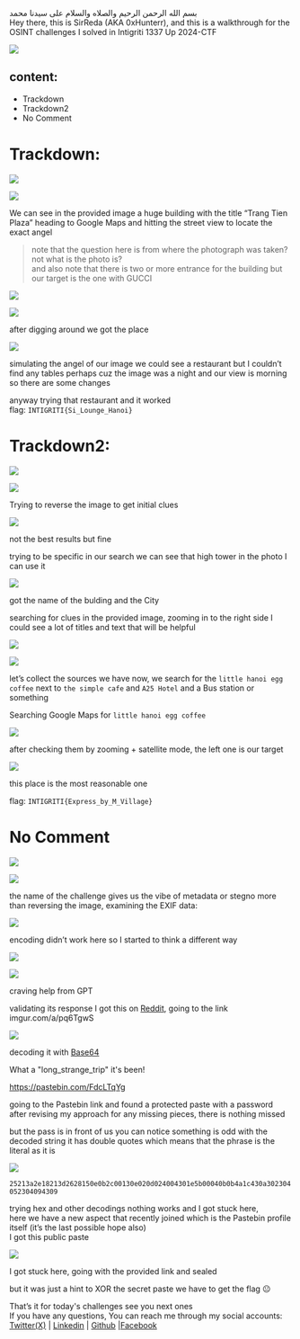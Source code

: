 بسم الله الرحمن الرحيم والصلاه والسلام على سيدنا محمد  
Hey there, this is SirReda (AKA 0xHunterr), and this is a walkthrough for the OSINT challenges I solved in Intigriti 1337 Up 2024-CTF

![](https://miro.medium.com/v2/resize:fit:875/1*BEvaxTJ4bUpuVe-SMgG_6g.png)
## content:  
- Trackdown  
- Trackdown2  
- No Comment
# Trackdown:

![](https://miro.medium.com/v2/resize:fit:783/1*kD-qoTa2nJ1P0_lRUWSOqA.png)

![](https://miro.medium.com/v2/resize:fit:875/1*sRmf3mVpv8YrkE2DRk9-iw.jpeg)

We can see in the provided image a huge building with the title “Trang Tien Plaza” heading to Google Maps and hitting the street view to locate the exact angel

> note that the question here is from where the photograph was taken? not what is the photo is?  
> and also note that there is two or more entrance for the building but our target is the one with GUCCI

![](https://miro.medium.com/v2/resize:fit:875/1*KltYC_sn0XHfTpjS6LkjoA.png)

![](https://miro.medium.com/v2/resize:fit:875/1*z08eRu6FbYl7OINfglRIhA.png)

after digging around we got the place

![](https://miro.medium.com/v2/resize:fit:875/1*OeaF9j-QBGdyMX6LN8rZoQ.png)

simulating the angel of our image we could see a restaurant but I couldn’t find any tables perhaps cuz the image was a night and our view is morning so there are some changes

anyway trying that restaurant and it worked  
flag: `INTIGRITI{Si_Lounge_Hanoi}`

# Trackdown2:

![](https://miro.medium.com/v2/resize:fit:794/1*INELSqqBhCabE7dKhVhfkw.png)

![](https://miro.medium.com/v2/resize:fit:875/1*crQotKSwlr0PtDwhJvpGtA.jpeg)

Trying to reverse the image to get initial clues

![](https://miro.medium.com/v2/resize:fit:875/1*xrcufEjWA1m2A_vZ_m845w.png)

not the best results but fine

trying to be specific in our search we can see that high tower in the photo I can use it

![](https://miro.medium.com/v2/resize:fit:875/1*TdIZcx0MxsQMo05e9rcx9w.png)

got the name of the bulding and the City

searching for clues in the provided image, zooming in to the right side I could see a lot of titles and text that will be helpful

![](https://miro.medium.com/v2/resize:fit:875/1*oUjfSfVRR_fiHJXb1ndZkg.png)

![](https://miro.medium.com/v2/resize:fit:875/1*krqUPEfgS149MDkDm16O7w.png)

let’s collect the sources we have now, we search for the `little hanoi egg coffee` next to `the simple cafe` and `A25 Hotel` and a Bus station or something

Searching Google Maps for `little hanoi egg coffee`

![](https://miro.medium.com/v2/resize:fit:875/1*2cWSi0jDgXKNEkm3PCtRIQ.png)

after checking them by zooming + satellite mode, the left one is our target

![](https://miro.medium.com/v2/resize:fit:875/1*kPtnSZT_LpfzD1GhSp98EQ.png)

this place is the most reasonable one

flag: `INTIGRITI{Express_by_M_Village}`

# No Comment

![](https://miro.medium.com/v2/resize:fit:615/1*h1g8cqNE3KfX7eHZlRIiqQ.png)

![](https://miro.medium.com/v2/resize:fit:875/1*8lgR0f08IYT0SIH0BOv0JA.jpeg)

the name of the challenge gives us the vibe of metadata or stegno more than reversing the image, examining the EXIF data:

![](https://miro.medium.com/v2/resize:fit:875/1*5l19969HO6FqBPzQf2nNpg.png)

encoding didn’t work here so I started to think a different way

![](https://miro.medium.com/v2/resize:fit:875/1*v5IO4ba0q4zlfSR9s0sFkw.png)

![](https://miro.medium.com/v2/resize:fit:875/1*Xmrelht1IrrGcU71rGla8w.png)

craving help from GPT

validating its response I got this on [Reddit](https://www.reddit.com/r/redditdev/comments/35bb7i/imgur_link_format/), going to the link imgur.com/a/pq6TgwS

![](https://miro.medium.com/v2/resize:fit:875/1*9xKatkNBUj7WzmBRN7Lxqw.png)

decoding it with [Base64](https://gchq.github.io/CyberChef/#recipe=From_Base64('A-Za-z0-9%2B/%3D',true,false)&input=VjJoaGRDQmhJQ0pzYjI1blgzTjBjbUZ1WjJWZmRISnBjQ0lnYVhRbmN5QmlaV1Z1SVFvS2FIUjBjSE02THk5d1lYTjBaV0pwYmk1amIyMHZSbVJqVEZSeFdXYz0)

What a "long_strange_trip" it's been!  
  
https://pastebin.com/FdcLTqYg

going to the Pastebin link and found a protected paste with a password  
after revising my approach for any missing pieces, there is nothing missed

but the pass is in front of us you can notice something is odd with the decoded string it has double quotes which means that the phrase is the literal as it is

![](https://miro.medium.com/v2/resize:fit:875/1*TANLJwSw3FCexWfOB6Zu7w.png)

`25213a2e18213d2628150e0b2c00130e020d024004301e5b00040b0b4a1c430a302304052304094309`

trying hex and other decodings nothing works and I got stuck here,  
here we have a new aspect that recently joined which is the Pastebin profile itself (it’s the last possible hope also)  
I got this public paste

![](https://miro.medium.com/v2/resize:fit:875/1*6R3736d765sFHG6ymasR5Q.png)

I got stuck here, going with the provided link and sealed

but it was just a hint to XOR the secret paste we have to get the flag 😐

That’s it for today's challenges see you next ones  
If you have any questions, You can reach me through my social accounts:  
[Twitter(X)](https://twitter.com/HunterXReda) | [Linkedin](https://www.linkedin.com/in/0xhunter/) | [Github](https://github.com/0xHunterr) |[Facebook](https://www.facebook.com/0xHunterr)